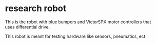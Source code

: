 # research robot

This is the robot with blue bumpers and VictorSPX motor controllers that uses differential drive.

This robot is meant for testing hardware like sensors, pneumatics, ect.

